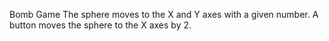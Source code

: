 Bomb Game
The sphere moves to the X and Y axes with a given number.
A button moves the sphere to the X axes by 2.
